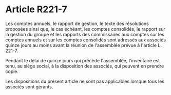 # Article R221-7

Les comptes annuels, le rapport de gestion, le texte des résolutions proposées ainsi que, le cas échéant, les comptes consolidés, le rapport sur la gestion du groupe et les rapports des commissaires aux comptes sur les comptes annuels et sur les comptes consolidés sont adressés aux associés quinze jours au moins avant la réunion de l'assemblée prévue à l'article L. 221-7.

Pendant le délai de quinze jours qui précède l'assemblée, l'inventaire est tenu, au siège social, à la disposition des associés, qui peuvent en prendre copie.

Les dispositions du présent article ne sont pas applicables lorsque tous les associés sont gérants.
